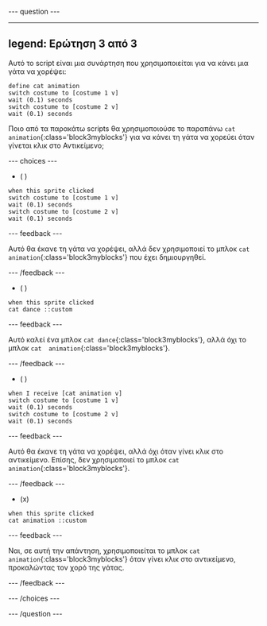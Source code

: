 
--- question ---

---
legend: Ερώτηση 3 από 3
---

Αυτό το script είναι μια συνάρτηση που χρησιμοποιείται για να κάνει μια γάτα να χορέψει:

```blocks3
define cat animation
switch costume to [costume 1 v]
wait (0.1) seconds
switch costume to [costume 2 v]
wait (0.1) seconds
```

Ποιο από τα παρακάτω scripts θα χρησιμοποιούσε το παραπάνω `cat animation`{:class='block3myblocks'} για να κάνει τη γάτα να χορεύει όταν γίνεται κλικ στο Αντικείμενο;

--- choices ---

- ( )

```blocks3
when this sprite clicked
switch costume to [costume 1 v]
wait (0.1) seconds
switch costume to [costume 2 v]
wait (0.1) seconds
```

  --- feedback ---

  Αυτό θα έκανε τη γάτα να χορέψει, αλλά δεν χρησιμοποιεί το μπλοκ `cat animation`{:class='block3myblocks'} που έχει δημιουργηθεί.

  --- /feedback ---

- ( )

```blocks3
when this sprite clicked
cat dance ::custom
```

  --- feedback ---

  Αυτό καλεί ένα μπλοκ `cat dance`{:class='block3myblocks'}, αλλά όχι το μπλοκ `cat 
 animation`{:class='block3myblocks'}.

  --- /feedback ---

- ( )

```blocks3
when I receive [cat animation v]
switch costume to [costume 1 v]
wait (0.1) seconds
switch costume to [costume 2 v]
wait (0.1) seconds
```

  --- feedback ---

  Αυτό θα έκανε τη γάτα να χορέψει, αλλά όχι όταν γίνει κλικ στο αντικείμενο. Επίσης, δεν χρησιμοποιεί το μπλοκ `cat animation`{:class='block3myblocks'}.

  --- /feedback ---

- (x)

```blocks3
when this sprite clicked
cat animation ::custom
```

  --- feedback ---

Ναι, σε αυτή την απάντηση, χρησιμοποιείται το μπλοκ `cat animation`{:class='block3myblocks'} όταν γίνει κλικ στο αντικείμενο, προκαλώντας τον χορό της γάτας.

  --- /feedback ---

--- /choices ---

--- /question ---
